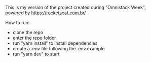 This is my version of the project created during "Omnistack Week", powered by https://rocketseat.com.br/

How to run:
- clone the repo
- enter the repo folder
- run "yarn install" to install dependencies
- create a .env file following the .env.example
- run "yarn dev" to start
